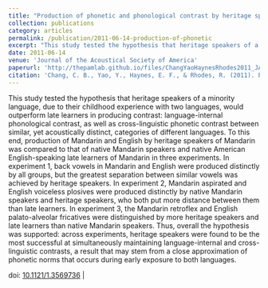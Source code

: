 ```yaml
---
title: "Production of phonetic and phonological contrast by heritage speakers of Mandarin"
collection: publications
category: articles
permalink: /publication/2011-06-14-production-of-phonetic
excerpt: "This study tested the hypothesis that heritage speakers of a minority language, due to their childhood experience with..."
date: 2011-06-14
venue: 'Journal of the Acoustical Society of America'
paperurl: 'http://thepamlab.github.io/files/ChangYaoHaynesRhodes2011_JASA.pdf'
citation: 'Chang, C. B., Yao, Y., Haynes, E. F., & Rhodes, R. (2011). Production of phonetic and phonological contrast by heritage speakers of Mandarin. <i>Journal of the Acoustical Society of America</i>, <i>129</i>(6), 3964–3980.'
---
```


This study tested the hypothesis that heritage speakers of a minority language, due to their childhood experience with two languages, would outperform late learners in producing contrast: language-internal phonological contrast, as well as cross-linguistic phonetic contrast between similar, yet acoustically distinct, categories of different languages. To this end, production of Mandarin and English by heritage speakers of Mandarin was compared to that of native Mandarin speakers and native American English-speaking late learners of Mandarin in three experiments. In experiment 1, back vowels in Mandarin and English were produced distinctly by all groups, but the greatest separation between similar vowels was achieved by heritage speakers. In experiment 2, Mandarin aspirated and English voiceless plosives were produced distinctly by native Mandarin speakers and heritage speakers, who both put more distance between them than late learners. In experiment 3, the Mandarin retroflex and English palato-alveolar fricatives were distinguished by more heritage speakers and late learners than native Mandarin speakers. Thus, overall the hypothesis was supported: across experiments, heritage speakers were found to be the most successful at simultaneously maintaining language-internal and cross-linguistic contrasts, a result that may stem from a close approximation of phonetic norms that occurs during early exposure to both languages.

doi: <a href="https://doi.org/10.1121/1.3569736" target="_blank">10.1121/1.3569736</a> |
